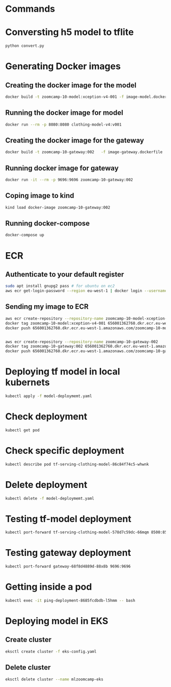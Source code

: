 # Commands

# Conversting h5 model to tflite
```bash 
python convert.py
```
# Generating Docker images

## Creating the docker image for the model
```bash 
docker build -t zoomcamp-10-model:xception-v4-001 -f image-model.dockerfile .
```

## Running the docker image for model
```bash 
docker run --rm -p 8080:8080 clothing-model-v4:v001
```

## Creating the docker image for the gateway
```bash 
docker build -t zoomcamp-10-gateway:002   -f image-gateway.dockerfile .
```
## Running docker image for gateway
```bash 
docker run -it --rm -p 9696:9696 zoomcamp-10-gateway:002
```
## Coping image to kind
```bash 
kind load docker-image zoomcamp-10-gateway:002
```

## Running docker-compose
```bash 
docker-compose up
```
# ECR 
## Authenticate to your default register
```bash 
sudo apt install gnupg2 pass # for ubuntu on ec2
aws ecr get-login-password --region eu-west-1 | docker login --username AWS --password-stdin 656001362760.dkr.ecr.eu-west-1.amazonaws.com
```

## Sending my image to ECR
```bash 
aws ecr create-repository --repository-name zoomcamp-10-model-xception-v4-001
docker tag zoomcamp-10-model:xception-v4-001 656001362760.dkr.ecr.eu-west-1.amazonaws.com/zoomcamp-10-model-xception-v4-001
docker push 656001362760.dkr.ecr.eu-west-1.amazonaws.com/zoomcamp-10-model-xception-v4-001


aws ecr create-repository --repository-name zoomcamp-10-gateway-002
docker tag zoomcamp-10-gateway:002 656001362760.dkr.ecr.eu-west-1.amazonaws.com/zoomcamp-10-gateway-002
docker push 656001362760.dkr.ecr.eu-west-1.amazonaws.com/zoomcamp-10-gateway-002
```

# Deploying tf model in local kubernets
```bash 
kubectl apply -f model-deploymemt.yaml 
```
# Check deployment
```bash 
kubectl get pod
```
# Check specific deployment
```bash 
kubectl describe pod tf-serving-clothing-model-86c84f74c5-whwnk
```
# Delete deployment
```bash 
kubectl delete -f model-deploymemt.yaml 
```
# Testing tf-model deployment
```bash 
kubectl port-forward tf-serving-clothing-model-578d7c59dc-66mqm 8500:8500
```
# Testing gateway deployment
```bash 
kubectl port-forward gateway-68f8d4889d-88x8b 9696:9696
```
# Getting inside a pod
```bash 
kubectl exec -it ping-deployment-8685fcdbdb-l5hmm -- bash
```
# Deploying model in EKS

## Create cluster
```bash 
eksctl create cluster -f eks-config.yaml
```
## Delete cluster
```bash 
eksctl delete cluster --name mlzoomcamp-eks
```